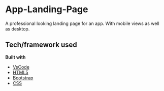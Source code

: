 # App-Landing-Page
A professional looking landing page for an app. With mobile views as well as desktop.

## Tech/framework used

<b>Built with</b>
- [VsCode](https://code.visualstudio.com/)
- [HTML5](https://developer.mozilla.org/en-US/docs/Web/Guide/HTML/HTML5)
- [Bootstrap](https://getbootstrap.com/)
- [CSS](https://developer.mozilla.org/en-US/docs/Web/CSS/CSS3)

